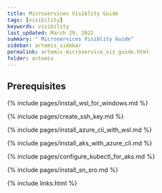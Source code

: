 ```yaml
---
title: Microservices Visiblity Guide
tags: [visibility]
keywords: visibility
last_updated: March 29, 2022
summary: " Microservices Visiblity Guide"
sidebar: artemis_sidebar
permalink: artemis_microservice_viz_guide.html
folder: artemis
---
```


## Prerequisites

{% include pages/install_wsl_for_windows.md %}

{% include pages/create_ssh_key.md %}

{% include pages/install_azure_cli_with_wsl.md %}

{% include pages/install_aks_with_azure_cli.md %}

{% include pages/configure_kubectl_for_aks.md %}

{% include pages/install_sn_sro.md %}

{% include links.html %}
